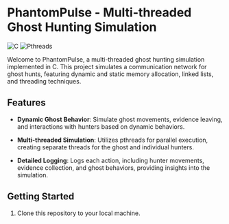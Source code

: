 # PhantomPulse - Multi-threaded Ghost Hunting Simulation

![C](https://img.shields.io/badge/C-00599C?style=for-the-badge&logo=c&logoColor=white)
![Pthreads](https://img.shields.io/badge/Pthreads-CC0000?style=for-the-badge&logo=c&logoColor=white)

Welcome to PhantomPulse, a multi-threaded ghost hunting simulation implemented in C. This project simulates a communication network for ghost hunts, featuring dynamic and static memory allocation, linked lists, and threading techniques.

## Features

- **Dynamic Ghost Behavior**: Simulate ghost movements, evidence leaving, and interactions with hunters based on dynamic behaviors.

- **Multi-threaded Simulation**: Utilizes pthreads for parallel execution, creating separate threads for the ghost and individual hunters.

- **Detailed Logging**: Logs each action, including hunter movements, evidence collection, and ghost behaviors, providing insights into the simulation.

## Getting Started

1. Clone this repository to your local machine.
